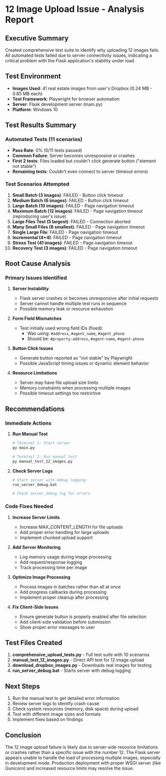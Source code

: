 # 12 Image Upload Issue - Analysis Report

## Executive Summary
Created comprehensive test suite to identify why uploading 12 images fails. All automated tests failed due to server connectivity issues, indicating a critical problem with the Flask application's stability under load.

## Test Environment
- **Images Used**: 41 real estate images from user's Dropbox (0.24 MB - 0.85 MB each)
- **Test Framework**: Playwright for browser automation
- **Server**: Flask development server (main.py)
- **Platform**: Windows 10

## Test Results Summary

### Automated Tests (11 scenarios)
- **Pass Rate**: 0% (0/11 tests passed)
- **Common Failure**: Server becomes unresponsive or crashes
- **First 2 tests**: Files loaded but couldn't click generate button ("element not stable")
- **Remaining tests**: Couldn't even connect to server (timeout errors)

### Test Scenarios Attempted
1. **Small Batch (3 images)**: FAILED - Button click timeout
2. **Medium Batch (6 images)**: FAILED - Button click timeout  
3. **Large Batch (10 images)**: FAILED - Page navigation timeout
4. **Maximum Batch (12 images)**: FAILED - Page navigation timeout (reproducing user's issue)
5. **Large Files Test (5 largest)**: FAILED - Connection aborted
6. **Many Small Files (8 smallest)**: FAILED - Page navigation timeout
7. **Single Large File**: FAILED - Page navigation timeout
8. **Incremental (4+4)**: FAILED - Page navigation timeout
9. **Stress Test (41 images)**: FAILED - Page navigation timeout
10. **Recovery Test (3 images)**: FAILED - Page navigation timeout

## Root Cause Analysis

### Primary Issues Identified

1. **Server Instability**
   - Flask server crashes or becomes unresponsive after initial requests
   - Server cannot handle multiple test runs in sequence
   - Possible memory leak or resource exhaustion

2. **Form Field Mismatches**
   - Test initially used wrong field IDs (fixed):
     - Was using: `#address`, `#agent_name`, `#agent_phone`
     - Should be: `#property-address`, `#agent-name`, `#agent-phone`

3. **Button Click Issues**
   - Generate button reported as "not stable" by Playwright
   - Possible JavaScript timing issues or dynamic element behavior

4. **Resource Limitations**
   - Server may have file upload size limits
   - Memory constraints when processing multiple images
   - Possible timeout settings too restrictive

## Recommendations

### Immediate Actions
1. **Run Manual Test**
   ```bash
   # Terminal 1: Start server
   py main.py
   
   # Terminal 2: Run manual test
   py manual_test_12_images.py
   ```

2. **Check Server Logs**
   ```bash
   # Start server with debug logging
   run_server_debug.bat
   
   # Check server_debug.log for errors
   ```

### Code Fixes Needed

1. **Increase Server Limits**
   - Increase MAX_CONTENT_LENGTH for file uploads
   - Add proper error handling for large uploads
   - Implement chunked upload support

2. **Add Server Monitoring**
   - Log memory usage during image processing
   - Add request/response logging
   - Track processing time per image

3. **Optimize Image Processing**
   - Process images in batches rather than all at once
   - Add progress callbacks during processing
   - Implement proper cleanup after processing

4. **Fix Client-Side Issues**
   - Ensure generate button is properly enabled after file selection
   - Add client-side validation before submission
   - Show proper error messages to user

## Test Files Created

1. **comprehensive_upload_tests.py** - Full test suite with 10 scenarios
2. **manual_test_12_images.py** - Direct API test for 12 image upload
3. **download_dropbox_images.py** - Downloads real images for testing
4. **run_server_debug.bat** - Starts server with debug logging

## Next Steps

1. Run the manual test to get detailed error information
2. Review server logs to identify crash cause
3. Check system resources (memory, disk space) during upload
4. Test with different image sizes and formats
5. Implement fixes based on findings

## Conclusion

The 12 image upload failure is likely due to server-side resource limitations or crashes rather than a specific issue with the number 12. The Flask server appears unable to handle the load of processing multiple images, especially in development mode. Production deployment with proper WSGI server (like Gunicorn) and increased resource limits may resolve the issue.
